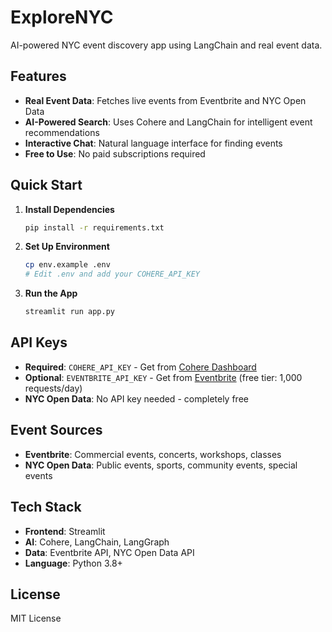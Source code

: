 # ExploreNYC

AI-powered NYC event discovery app using LangChain and real event data.

## Features

- **Real Event Data**: Fetches live events from Eventbrite and NYC Open Data
- **AI-Powered Search**: Uses Cohere and LangChain for intelligent event recommendations
- **Interactive Chat**: Natural language interface for finding events
- **Free to Use**: No paid subscriptions required

## Quick Start

1. **Install Dependencies**
   ```bash
   pip install -r requirements.txt
   ```

2. **Set Up Environment**
   ```bash
   cp env.example .env
   # Edit .env and add your COHERE_API_KEY
   ```

3. **Run the App**
   ```bash
   streamlit run app.py
   ```

## API Keys

- **Required**: `COHERE_API_KEY` - Get from [Cohere Dashboard](https://dashboard.cohere.ai/api-keys)
- **Optional**: `EVENTBRITE_API_KEY` - Get from [Eventbrite](https://www.eventbrite.com/platform/api-keys/) (free tier: 1,000 requests/day)
- **NYC Open Data**: No API key needed - completely free

## Event Sources

- **Eventbrite**: Commercial events, concerts, workshops, classes
- **NYC Open Data**: Public events, sports, community events, special events

## Tech Stack

- **Frontend**: Streamlit
- **AI**: Cohere, LangChain, LangGraph
- **Data**: Eventbrite API, NYC Open Data API
- **Language**: Python 3.8+

## License

MIT License
